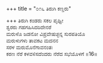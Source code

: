 +++
title = "೦೧೬ ತಿರುಗಿ ಕಣ್ಡರು"

+++
ತಿರುಗಿ ಕಂಡರು ಸಕಲ ಪೃಥ್ವೀ  
ಶ್ವರರು ಗಹಗಹಿಸಿದರಿದೇನರೆ  
ಮರುಳೊ ಜಡನೋ ವಿಪ್ರವೇಷಚ್ಛನ್ನ ಸುರಪತಿಯೊ  
ಮರುಳುಗಳು ತಾವಕಟ ಮದನನ  
ಸರಳ ಮರುಮೊನೆಗಾವನಂತಃ  
ಕರಣ ನೆರೆ ಕಳವಳಿಸದೆಂದರು ನೆರೆದ ಸಭೆಯೊಳಗೆ     ॥16॥